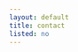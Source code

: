 ```yaml
---
layout: default
title: contact
listed: no
---
```


<!-- Calendly inline widget begin -->
<div class="calendly-inline-widget" data-url="https://calendly.com/amando-abreu" style="min-width:320px;height:630px;"></div>
<script type="text/javascript" src="https://assets.calendly.com/assets/external/widget.js"></script>
<!-- Calendly inline widget end -->